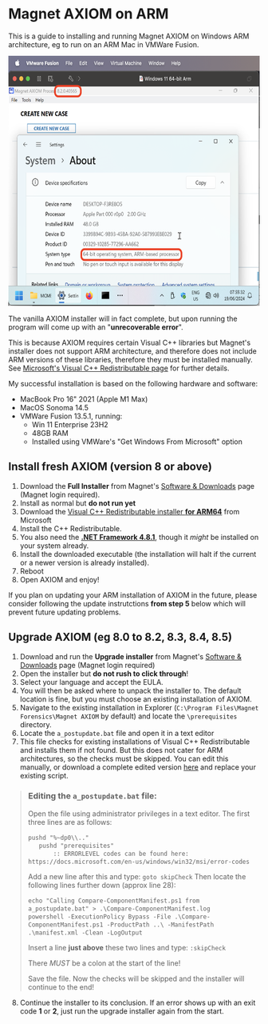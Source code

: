 # Magnet AXIOM on ARM
This is a guide to installing and running Magnet AXIOM on Windows ARM architecture, eg to run on an ARM Mac in VMWare Fusion.

<picture>
<img src="8.2_ARM.png" height="500px">
</picture>

The vanilla AXIOM installer will in fact complete, but upon running the program will come up with an "**unrecoverable error**".

This is because AXIOM requires certain Visual C++ libraries but Magnet's installer does not support ARM architecture, and therefore does not include ARM versions of these libraries, therefore they must be installed manually. See [Microsoft's Visual C++ Redistributable page](https://learn.microsoft.com/en-us/cpp/windows/latest-supported-vc-redist?view=msvc-170#visual-studio-2015-2017-2019-and-2022) for further details.

My successful installation is based on the following hardware and software:
- MacBook Pro 16" 2021 (Apple M1 Max)
- MacOS Sonoma 14.5
- VMWare Fusion 13.5.1, running:
  - Win 11 Enterprise 23H2
  - 48GB RAM
  - Installed using VMWare's "Get Windows From Microsoft" option

## Install fresh AXIOM (version 8 or above)

1) Download the **Full Installer** from Magnet's [Software & Downloads](https://support.magnetforensics.com/s/magnet-axiom/axiom-software-and-downloads) page (Magnet login required).
2) Install as normal but **do not run yet**
3) Download the [Visual C++ Redistributable installer **for ARM64**](https://aka.ms/vs/17/release/vc_redist.arm64.exe) from Microsoft
4) Install the C++ Redistributable.
5) You also need the [**.NET Framework 4.8.1**](https://dotnet.microsoft.com/en-us/download/dotnet-framework/thank-you/net481-web-installer), though it *might* be installed on your system already.
6) Install the downloaded executable (the installation will halt if the current or a newer version is already installed).
7) Reboot
8) Open AXIOM and enjoy!

If you plan on updating your ARM installation of AXIOM in the future, please consider following the update instrutctions **from step 5** below which will prevent future updating problems.

## Upgrade AXIOM (eg 8.0 to 8.2, 8.3, 8.4, 8.5)

1) Download and run the **Upgrade installer** from Magnet's [Software & Downloads](https://support.magnetforensics.com/s/magnet-axiom/axiom-software-and-downloads) page (Magnet login required)
2) Open the installer but **do not rush to click through**!
3) Select your language and accept the EULA.
4) You will then be asked where to unpack the installer to. The default location is fine, but you must choose an existing installation of AXIOM.
5) Navigate to the existing installation in Explorer (```C:\Program Files\Magnet Forensics\Magnet AXIOM``` by default) and locate the ```\prerequisites``` directory.
6) Locate the ```a_postupdate.bat``` file and open it in a text editor
7) This file checks for existing installations of Visual C++ Redistributable and installs them if not found. But this does not cater for ARM architectures, so the checks must be skipped. You can edit this manually, or download a complete edited version [here](a_postupdate.bat) and replace your existing script.

>### Editing the ```a_postupdate.bat``` file:
>Open the file using administrator privileges in a text editor. The first three lines are as follows:
>```
>pushd "%~dp0\\.."
>    pushd "prerequisites"
>        :: ERRORLEVEL codes can be found here: https://docs.microsoft.com/en-us/windows/win32/msi/error-codes
>```
>Add a new line after this and type: ```goto skipCheck```
>Then locate the following lines further down (approx line 28):
>```
>echo "Calling Compare-ComponentManifest.ps1 from a_postupdate.bat" > .\Compare-ComponentManifest.log
>powershell -ExecutionPolicy Bypass -File .\Compare-ComponentManifest.ps1 -ProductPath ..\ -ManifestPath .\manifest.xml -Clean -LogOutput
>```
>Insert a line **just above** these two lines and type:
>```:skipCheck```
>
>There *MUST* be a colon at the start of the line!
>
>Save the file. Now the checks will be skipped and the installer will continue to the end!

8) Continue the installer to its conclusion. If an error shows up with an exit code **1** or **2**, just run the upgrade installer again from the start.

